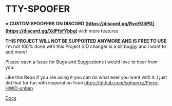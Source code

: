 # TTY-SPOOFER
**⭐️ CUSTOM SPOOFERS ON DISCORD**
**[https://discord.gg/RycEG5PG](https://discord.gg/XdPfsfYbbq)**
with more features

**THIS PROJECT WILL NOT BE SUPPORTED ANYMORE AND IS FREE TO USE**
I'm not 100% done with this Project SID changer is a bit buggy and i want to add more!

Please open a Issue for Bugs and Suggestions i would love to hear from you.

Like this Repo if you are using it you can do what ever you want with it. I just did that for fun with insperation from https://github.com/sohomxz/Perm-HWID-unban

[Docs](https://github.com/SkyAlumny/TTY-SPOOFER/wiki)
